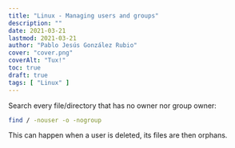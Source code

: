 ```yaml
---
title: "Linux - Managing users and groups"
description: ""
date: 2021-03-21
lastmod: 2021-03-21
author: "Pablo Jesús González Rubio"
cover: "cover.png"
coverAlt: "Tux!"
toc: true
draft: true
tags: [ "Linux" ]
---
```


Search every file/directory that has no owner nor group owner:

```bash
find / -nouser -o -nogroup
```

This can happen when a user is deleted, its files are then orphans.
